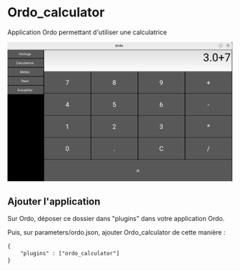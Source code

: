# Ordo_calculator

Application Ordo permettant d'utiliser une calculatrice

![Présentation](img/presentation.png)

## Ajouter l'application

Sur Ordo, déposer ce dossier dans "plugins" dans votre application Ordo.

Puis, sur parameters/ordo.json, ajouter Ordo_calculator de cette manière : 

```
{
    "plugins" : ["ordo_calculator"]
}
```